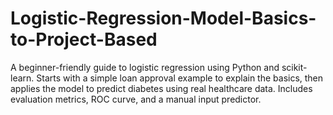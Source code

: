 # Logistic-Regression-Model-Basics-to-Project-Based
A beginner-friendly guide to logistic regression using Python and scikit-learn. Starts with a simple loan approval example to explain the basics, then applies the model to predict diabetes using real healthcare data. Includes evaluation metrics, ROC curve, and a manual input predictor.
